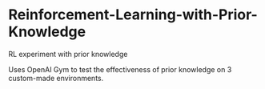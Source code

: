 # Reinforcement-Learning-with-Prior-Knowledge
RL experiment with prior knowledge

Uses OpenAI Gym to test the effectiveness of prior knowledge on 3 custom-made environments.

